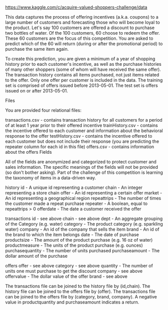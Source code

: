 https://www.kaggle.com/c/acquire-valued-shoppers-challenge/data

This data captures the process of offering incentives (a.k.a. coupons) to a large number of customers and forecasting those who will become loyal to the product. Let's say 100 customers are offered a discount to purchase two bottles of water. Of the 100 customers, 60 choose to redeem the offer. These 60 customers are the focus of this competition. You are asked to predict which of the 60 will return (during or after the promotional period) to purchase the same item again.

To create this prediction, you are given a minimum of a year of shopping history prior to each customer's incentive, as well as the purchase histories of many other shoppers (some of whom will have received the same offer). The transaction history contains all items purchased, not just items related to the offer. Only one offer per customer is included in the data. The training set is comprised of offers issued before 2013-05-01. The test set is offers issued on or after 2013-05-01.

Files

You are provided four relational files:

transactions.csv - contains transaction history for all customers for a period of at least 1 year prior to their offered incentive
trainHistory.csv - contains the incentive offered to each customer and information about the behavioral response to the offer
testHistory.csv - contains the incentive offered to each customer but does not include their response (you are predicting the repeater column for each id in this file)
offers.csv - contains information about the offers
Fields

All of the fields are anonymized and categorized to protect customer and sales information. The specific meanings of the fields will not be provided (so don't bother asking). Part of the challenge of this competition is learning the taxonomy of items in a data-driven way.

history
id - A unique id representing a customer
chain - An integer representing a store chain
offer - An id representing a certain offer
market - An id representing a geographical region
repeattrips - The number of times the customer made a repeat purchase
repeater - A boolean, equal to repeattrips > 0
offerdate - The date a customer received the offer

transactions
id - see above
chain - see above
dept - An aggregate grouping of the Category (e.g. water)
category - The product category (e.g. sparkling water)
company - An id of the company that sells the item
brand - An id of the brand to which the item belongs
date - The date of purchase
productsize - The amount of the product purchase (e.g. 16 oz of water)
productmeasure - The units of the product purchase (e.g. ounces)
purchasequantity - The number of units purchased
purchaseamount - The dollar amount of the purchase

offers
offer - see above
category - see above
quantity - The number of units one must purchase to get the discount
company - see above
offervalue - The dollar value of the offer
brand - see above

The transactions file can be joined to the history file by (id,chain). The history file can be joined to the offers file by (offer). The transactions file can be joined to the offers file by (category, brand, company). A negative value in productquantity and purchaseamount indicates a return.
